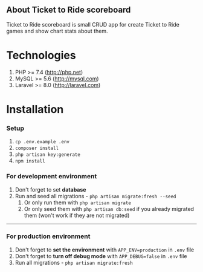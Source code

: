 ## About Ticket to Ride scoreboard

Ticket to Ride scoreboard is small CRUD app for create Ticket to Ride games and  show chart stats about them.

# Technologies

1. PHP >= 7.4 (http://php.net)
2. MySQL >= 5.6 (http://mysql.com)
3. Laravel >= 8.0 (http://laravel.com)

# Installation

### Setup

1. `cp .env.example .env`
2. `composer install`
3. `php artisan key:generate`
4. `npm install`

### For development environment

1. Don't forget to set __database__
2. Run and seed all migrations - `php artisan migrate:fresh --seed`
    1. Or only run them with `php artisan migrate`
    2. Or only seed them with `php artisan db:seed` if you already migrated them (won't work if they are not migrated)
___

### For production environment

1. Don't forget to __set the environment__ with `APP_ENV=production` in `.env` file
1. Don't forget to __turn off debug mode__ with `APP_DEBUG=false` in `.env` file
1. Run all migrations - `php artisan migrate:fresh`
